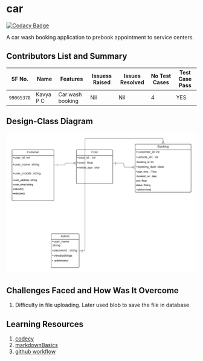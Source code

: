 # car
[![Codacy Badge](https://api.codacy.com/project/badge/Grade/15274e0569c54b7fb3183ba1675aafb4)](https://app.codacy.com/gh/kavyastar/car?utm_source=github.com&utm_medium=referral&utm_content=kavyastar/car&utm_campaign=Badge_Grade_Settings)


A car wash booking application  to prebook appointment to service centers.




## Contributors List and Summary

SF No. |  Name   |    Features    | Issuess Raised |Issues Resolved|No Test Cases|Test Case Pass
-------|---------|----------------|----------------|---------------|-------------|--------------
`99005378` | Kavya P C  | Car wash booking    | Nil     | Nil   |4   | YES    
   
## Design-Class Diagram

![Class Diagram](https://github.com/kavyastar/car/blob/master/class%20diagram%20(1).png)


## Challenges Faced and How Was It Overcome

1. Difficulty in file uploading. Later used blob to save the file in database




## Learning Resources
1. [codecy](https://docs.codacy.com/getting-started/adding-a-codacy-badge/)
2. [markdownBasics](https://guides.github.com/features/mastering-markdown/)
4. [github workflow](https://docs.github.com/en/actions/learn-github-action)


